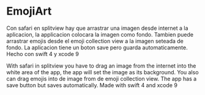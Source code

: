 # EmojiArt

Con safari en splitview hay que arrastrar una imagen desde internet a la aplicacion, la applicacion colocara la imagen como fondo. Tambien puede arrastrar emojis desde el emoji collection view a la imagen seteada de fondo. La aplicacion tiene un boton save pero guarda automaticamente.
Hecho con swift 4 y xcode 9

With safari in splitview you have to drag an image from the internet into the white area of the app, the app will set the image as its background. You also can drag emojis into de image from de emoji collection view. The app has a save button but saves automatically.
Made with swift 4 and xcode 9
